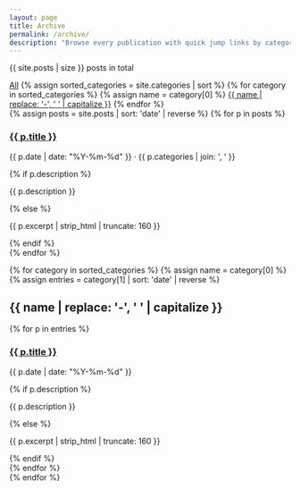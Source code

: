 ```yaml
---
layout: page
title: Archive
permalink: /archive/
description: "Browse every publication with quick jump links by category and year."
---
```


<p class="text-muted">{{ site.posts | size }} posts in total</p>

<nav class="chip-group" aria-label="Filter by category">
  <a class="chip" href="#all">All</a>
  {% assign sorted_categories = site.categories | sort %}
  {% for category in sorted_categories %}
    {% assign name = category[0] %}
    <a class="chip" href="#{{ name | slugify }}">{{ name | replace: '-', ' ' | capitalize }}</a>
  {% endfor %}
</nav>

<section id="all" class="stack gap-2 mt-4">
  {% assign posts = site.posts | sort: 'date' | reverse %}
  {% for p in posts %}
    <article class="surface-card stack gap-1 p-3">
      <h3 class="m-0"><a href="{{ p.url | relative_url }}">{{ p.title }}</a></h3>
      <p class="text-xs text-muted">{{ p.date | date: "%Y-%m-%d" }} · {{ p.categories | join: ', ' }}</p>
      {% if p.description %}
        <p class="text-sm text-muted">{{ p.description }}</p>
      {% else %}
        <p class="text-sm text-muted">{{ p.excerpt | strip_html | truncate: 160 }}</p>
      {% endif %}
    </article>
  {% endfor %}
</section>

{% for category in sorted_categories %}
  {% assign name = category[0] %}
  {% assign entries = category[1] | sort: 'date' | reverse %}
  <section id="{{ name | slugify }}" class="stack gap-2 mt-6">
    <h2>{{ name | replace: '-', ' ' | capitalize }}</h2>
    {% for p in entries %}
      <article class="surface-card stack gap-1 p-3">
        <h3 class="m-0"><a href="{{ p.url | relative_url }}">{{ p.title }}</a></h3>
        <p class="text-xs text-muted">{{ p.date | date: "%Y-%m-%d" }}</p>
        {% if p.description %}
          <p class="text-sm text-muted">{{ p.description }}</p>
        {% else %}
          <p class="text-sm text-muted">{{ p.excerpt | strip_html | truncate: 160 }}</p>
        {% endif %}
      </article>
    {% endfor %}
  </section>
{% endfor %}
